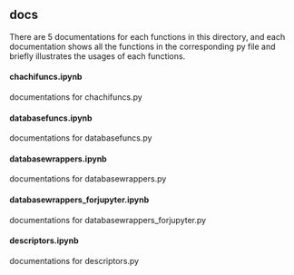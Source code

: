 ## docs 
There are 5 documentations for each functions in this directory, and each documentation shows all the functions in the corresponding py file and briefly illustrates the usages of each functions.

#### chachifuncs.ipynb
documentations for chachifuncs.py
#### databasefuncs.ipynb
documentations for databasefuncs.py
#### databasewrappers.ipynb
documentations for databasewrappers.py
#### databasewrappers_forjupyter.ipynb
documentations for databasewrappers_forjupyter.py
#### descriptors.ipynb
documentations for descriptors.py
